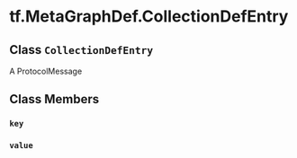 <div itemscope itemtype="http://developers.google.com/ReferenceObject">
<meta itemprop="name" content="tf.MetaGraphDef.CollectionDefEntry" />
<meta itemprop="path" content="Stable" />
<meta itemprop="property" content="key"/>
<meta itemprop="property" content="value"/>
</div>

# tf.MetaGraphDef.CollectionDefEntry

## Class `CollectionDefEntry`



A ProtocolMessage

## Class Members

<h3 id="key"><code>key</code></h3>

<h3 id="value"><code>value</code></h3>

